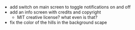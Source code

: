 * add switch on main screen to toggle notifications on and off
* add an info screen with credits and copyright
  * MIT creative license? what even is that?
* fix the color of the hills in the background scape
